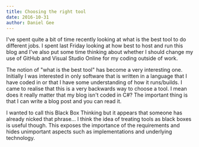 ```yaml
---
title: Choosing the right tool
date: 2016-10-31
author: Daniel Gee
---
```


I've spent quite a bit of time recently looking at what is the best tool to do different jobs. I spent last Friday looking at how best to host and run this blog and I've also put some time thinking about whether I should change my use of GitHub and Visual Studio Online for my coding outside of work.

The notion of "what is the best tool" has become a very interesting one. Initially I was interested in only software that is written in a language that I have coded in or that I have some understanding of how it runs/builds. I came to realise that this is a very backwards way to choose a tool. I mean does it really matter that my blog isn't coded in C#? The important thing is that I can write a blog post and you can read it.

I wanted to call this Black Box Thinking but it appears that someone has already nicked that phrase... I think the idea of treating tools as black boxes is useful though. This exposes the importance of the requirements and hides unimportant aspects such as implementations and underlying technology.
